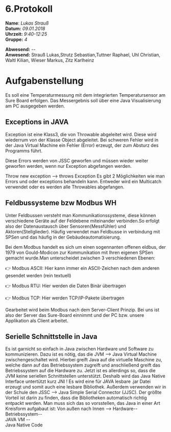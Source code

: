 # 6.Protokoll  
  
  **Name**:  *Lukas Strauß*  
  **Datum:** *09.01.2018*  
  **Uhrzeit:** *9:40-12:25*  
  **Gruppe:** *4* 
  
  **Abwesend:** --  
 **Anwesend:** Strauß Lukas,Strutz Sebastian,Tuttner Raphael, Uhl Christian, Waltl Kilian, Wieser Markus, Zitz Karlheinz
 
 
 # Aufgabenstellung

Es soll eine Temperaturmessung mit dem integrierten Temperatursensor am Sure Board erfolgen. 
Das Messergebnis soll über eine Java Visualisierung am PC ausgegeben werden.



## Exceptions in JAVA

Exception ist eine Klass3, die von Throwable abgeleitet wird. Diese wird wiederrum von der Klasse Object abgeleitet. Bei schweren Fehler wird in der Java Virtual Machine ein Fehler (Error) erzeugt, der zum Absturz des Programms führt.

Diese Errors werden von JSSC geworfen und müssen wieder weiter geworfen werden, wenn nur Exception abgefangen werden.

Throw new exception --> throws Exception
Es gibt 2 Möglichkeiten wie man Errors und oder exceptions behandeln kann. Entweder wird ein Multicatch verwendet oder es werden alle Throwables abgefangen.




## Feldbussysteme bzw Modbus WH
  
  Unter Feldbussen versteht man Kommunikationssysteme, diese können verschiedene Geräte auf der 
  Feldebene miteinander verbinden.So erfolgt also der Datenaustausch über Sensoren(Messfühler) und Aktoren(Stellglieder).
  Häufig verwendet man Feldbusse in verbindung mit SPSen und das häufig in der Gebäudeautomatisierung.
  
  Bei dem Modbus handelt es sich um einen sogennanten offenen eldbus, der 1979 von Gould-Modicon zur Kommunikation 
  mit Ihren eigenen SPSen gemacht wurde.Man unterscheidet zwischen 3 verschiedenen Ebenen:  
  
   :point_right:  Modbus ASCII: Hier kann immer ein ASCII-Zeichen nach dem anderen gesendet werden (rein textuell)  
   
   :point_right:  Modbus RTU: Hier werden die Daten Binär übertragen  
   
   :point_right:  Modbus TCP: Hier werden TCP/IP-Pakete übertragen  
   
  
  Gearbeitet wird beim Modbus nach dem Server-Client Prinzip. Bei uns ist also der Server das Sure-Board einnimmt und 
  der PC bzw. unsere Applikation als Client arbeitet.
  
  ## Serielle Schnittstelle in Java
 
   Es ist garnicht so einfach in Java zwischen Hardware und Software zu kommunizieren. Dazu ist es nötig, das die 
   JVM --> Java Virtual Machine zwischengeschaltet wird. Hierbei greift Java auf die virtuelle Maschine zu, welche
   dann auf das Betriebssystem zugreift und anschließend greift das Betriebssystem auf die Hardware zu. 
   Jetzt ist es allerdings so, dass die JVM keine seriellen Schnittstellen unterstützt. Deshalb wird das
   Java Native Interface untertützt kurz JNI !
   Es wird eine für JAVA lesbare .jar Datei erzeugt und somit auch eine lesbare Bibliothek. Außerdem verwenden wir
   in der Schule den JSSC --> Java Simple Serial Connector (JJSC). Der größte Vorteil ist darin zu finden, dass die
   Bibliotheken automatisch richtig entpackt werden. 
   Man muss sich das so vorsstellen, das Java in einer Art Kreisform aufgabaut ist: Von außen nach Innen -->
   Hardware--  
   Betriebssystem--  
   JAVA VM --  
   Java Native Code
  
  
  
  
 
  
  

